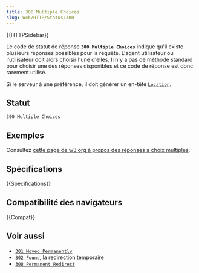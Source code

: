 ```yaml
---
title: 300 Multiple Choices
slug: Web/HTTP/Status/300
---
```


{{HTTPSidebar}}

Le code de statut de réponse **`300 Multiple Choices`** indique qu'il existe plusieurs réponses possibles pour la requête. L'agent utilisateur ou l'utilisateur doit alors choisir l'une d'elles. Il n'y a pas de méthode standard pour choisir une des réponses disponibles et ce code de réponse est donc rarement utilisé.

Si le serveur à une préférence, il doit générer un en-tête [`Location`](/fr/docs/Web/HTTP/Headers/Location).

## Statut

```
300 Multiple Choices
```

## Exemples

Consultez [cette page de w3.org à propos des réponses à choix multiples](https://www.w3.org/Style/Examples/007/figures.ht).

## Spécifications

{{Specifications}}

## Compatibilité des navigateurs

{{Compat}}

## Voir aussi

- [`301 Moved Permanently`](/fr/docs/Web/HTTP/Status/301)
- [`302 Found`](/fr/docs/Web/HTTP/Status/302), la redirection temporaire
- [`308 Permanent Redirect`](/fr/docs/Web/HTTP/Status/308)
